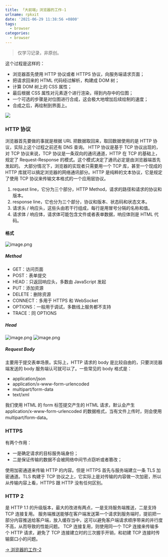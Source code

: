 ```yaml
---
title: 「大前端」浏览器的工作-1
urlname: rpkxit
date: '2021-06-29 11:38:56 +0800'
tags:
  - browser
categories:
  - browser
---
```


> 仅学习记录，非原创。

这个过程是这样的：

- 浏览器首先使用 HTTP 协议或者 HTTPS 协议，向服务端请求页面；
- 把请求回来的 HTML 代码经过解析，构建成 DOM 树；
- 计算 DOM 树上的 CSS 属性；
- 最后根据 CSS 属性对元素逐个进行渲染，得到内存中的位图；
- 一个可选的步骤是对位图进行合成，这会极大地增加后续绘制的速度；
- 合成之后，再绘制到界面上。

![](https://cdn.nlark.com/yuque/0/2021/jpeg/250093/1624950970635-877c9e71-6ccc-4279-a563-cdb274f51172.jpeg#align=left&display=inline&height=810&margin=%5Bobject%20Object%5D&name=&originHeight=810&originWidth=1440&size=0&status=done&style=none&width=1440)

### HTTP 协议

浏览器首先要做的事就是根据 URL 把数据取回来，取回数据使用的是 HTTP 协议，实际上这个过程之前还有 DNS 查询。
HTTP 协议是基于 TCP 协议出现的，对 TCP 协议来说，TCP 协议是一条双向的通讯通道，HTTP 在 TCP 的基础上，规定了 Request-Response 的模式。这个模式决定了通讯必定是由浏览器端首先发起的。
大部分情况下，浏览器的实现者只需要用一个 TCP 库，甚至一个现成的 HTTP 库就可以搞定浏览器的网络通讯部分。HTTP 是纯粹的文本协议，它是规定了使用 TCP 协议来传输文本格式的一个应用层协议。

1. request line，它分为三个部分，HTTP Method，请求的路径和请求的协议和版本。
2. response line，它也分为三个部分，协议和版本、状态码和状态文本。
3. 请求头 / 响应头，这些头由若干行组成，每行是用冒号分隔的名称和值。
4. 请求体 / 响应体，请求体可能包含文件或者表单数据，响应体则是 HTML 代码。

#### 格式

![image.png](https://cdn.nlark.com/yuque/0/2021/png/250093/1624953698304-616f2c86-856d-4185-990b-832d2c0e7101.png#align=left&display=inline&height=516&margin=%5Bobject%20Object%5D&name=image.png&originHeight=516&originWidth=930&size=113692&status=done&style=none&width=930)

##### Method

- GET：访问页面
- POST：表单提交
- HEAD：只返回响应头，多数由 JavaScript 发起
- PUT：添加资源
- DELETE：删除资源
- CONNECT：多用于 HTTPS 和 WebSocket
- OPTIONS：一般用于调试，多数线上服务都不支持
- TRACE：同 OPTIONS

##### Head

![image.png](https://cdn.nlark.com/yuque/0/2021/png/250093/1624955665601-fb3d8fd5-e54d-4963-88ac-055f4654c54b.png#align=left&display=inline&height=407&margin=%5Bobject%20Object%5D&name=image.png&originHeight=407&originWidth=633&size=108736&status=done&style=none&width=633)
![image.png](https://cdn.nlark.com/yuque/0/2021/png/250093/1624955674364-2feb7bd9-db40-4ac7-b3de-ce855e121cac.png#align=left&display=inline&height=453&margin=%5Bobject%20Object%5D&name=image.png&originHeight=453&originWidth=627&size=122722&status=done&style=none&width=627)

##### Request Body

主要用于提交表单场景。实际上，HTTP 请求的 body 是比较自由的，只要浏览器端发送的 body 服务端认可就可以了。一些常见的 body 格式是：

- application/json
- application/x-www-form-urlencoded
- multipart/form-data
- text/xml

我们使用 HTML 的 form 标签提交产生的 HTML 请求，默认会产生 application/x-www-form-urlencoded 的数据格式，当有文件上传时，则会使用 multipart/form-data。

### HTTPS

有两个作用：

- 一是确定请求的目标服务端身份；
- 二是保证传输的数据不会被网络中间节点窃听或者篡改；

使用加密通道来传输 HTTP 的内容。但是 HTTPS 首先与服务端建立一条 TLS 加密通道。TLS 构建于 TCP 协议之上，它实际上是对传输的内容做一次加密，所以从传输内容上看，HTTPS 跟 HTTP 没有任何区别。

### HTTP 2

是 HTTP 1.1 的升级版本，最大的改进有两点，一是支持服务端推送，二是支持 TCP 连接复用。
服务端推送能够在客户端发送第一个请求到服务端时，提前把一部分内容推送给客户端，放入缓存当中，这可以避免客户端请求顺序带来的并行度不高，从而导致的性能问题。
TCP 连接复用，则使用同一个 TCP 连接来传输多个 HTTP 请求，避免了 TCP 连接建立时的三次握手开销，和初建 TCP 连接时传输窗口小的问题。

[-> 浏览器的工作-2](https://www.yuque.com/httishere/running/iew14d)

